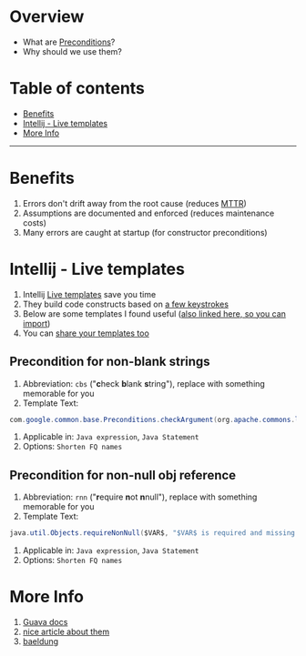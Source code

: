 # Overview
- What are [Preconditions](https://github.com/google/guava/wiki/PreconditionsExplained)?
- Why should we use them?


# Table of contents
- [Benefits](#benefits)
- [Intellij - Live templates](#intellij---live-templates)
- [More Info](#more-info)


--------
# Benefits
1. Errors don't drift away from the root cause (reduces [MTTR](https://www.atlassian.com/incident-management/kpis/common-metrics))
1. Assumptions are documented and enforced (reduces maintenance costs)
1. Many errors are caught at startup (for constructor preconditions)


# Intellij - Live templates
1. Intellij [Live templates](https://www.jetbrains.com/help/idea/using-live-templates.html) save you time
1. They build code constructs based on [a few keystrokes](https://www.jetbrains.com/help/idea/creating-and-editing-live-templates.html)
1. Below are some templates I found useful ([also linked here, so you can import](./intellij/wc-live-templates.xml))
1. You can [share your templates too](https://www.jetbrains.com/help/idea/sharing-live-templates.html)

## Precondition for non-blank strings
1. Abbreviation: `cbs` ("**c**heck **b**lank **s**tring"), replace with something memorable for you
1. Template Text:
```java
com.google.common.base.Preconditions.checkArgument(org.apache.commons.lang3.StringUtils.isNotBlank($VAR$), "$VAR$ is required" );
```
1. Applicable in: `Java expression`, `Java Statement`
1. Options: `Shorten FQ names`

## Precondition for non-null obj reference
1. Abbreviation: `rnn` ("**r**equire **n**ot **n**null"), replace with something memorable for you
1. Template Text:
```java
java.util.Objects.requireNonNull($VAR$, "$VAR$ is required and missing.");
```
1. Applicable in: `Java expression`, `Java Statement`
1. Options: `Shorten FQ names`


# More Info
1. [Guava docs](https://github.com/google/guava/wiki/PreconditionsExplained)
1. [nice article about them](https://michaelbfullan.com/the-joys-of-guava-preconditions/)
1. [baeldung](https://www.baeldung.com/guava-preconditions)
